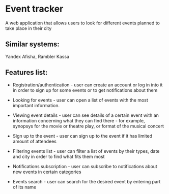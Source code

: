 # Event tracker

A web application that allows users to look for different events planned to take place in their city

## Similar systems:
Yandex Afisha, Rambler Kassa

## Features list:

- Registration/authentication - user can create an account or log in into it in order to sign up for some events or to get notifications about them

- Looking for events - user can open a list of events with the most important information.

- Viewing event details - user can see details of a certain event with an information concerning what they can find there - for example, synopsys for the movie or theatre play, or format of the musical concert

- Sign up to the event - user can sign up to the event if it has limited amount of attendees

- Filtering events list - user can filter a list of events by their types, date and city in order to find what fits them most

- Notifications subscription - user can subscribe to notifications about new events in certain categories

- Events search - user can search for the desired event by entering part of its name